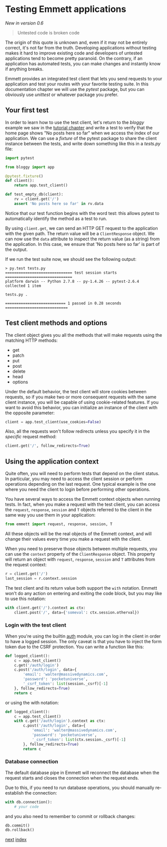Testing Emmett applications
===========================
*New in version 0.6*

> Untested code is broken code

The origin of this quote is unknown and, even if it may not be entirely correct, it's not far from the truth. Developing applications without testing makes it hard to improve existing code and developers of untested applications tend to become pretty paranoid. On the contrary, if an application has automated tests, you can make changes and instantly know if anything breaks.

Emmett provides an integrated test client that lets you send requests to your application and test your routes with your favorite testing suite. In this documentation chapter we will use the *pytest* package, but you can obviously use *unittest* or whatever package you prefer.


Your first test
---------------

In order to learn how to use the test client, let's return to the *bloggy* example we saw in the [tutorial chapter](./tutorial) and write a test to verify that the home page shows "No posts here so far" when we access the index of our application. We can use a *fixture* of the pytest package to share the client instance between the tests, and write down something like this in a *tests.py* file:

```python
import pytest

from bloggy import app

@pytest.fixture()
def client():
    return app.test_client()

def test_empty_db(client):
    rv = client.get('/')
    assert 'No posts here so far' in rv.data
```

Notice that our test function begins with the word test: this allows pytest to automatically identify the method as a test to run.

By using `client.get`, we can send an HTTP GET request to the application with the given path. The return value will be a `ClientResponse` object. We can now use the `data` attribute to inspect the return value (as a string) from the application. In this case, we ensure that 'No posts here so far' is part of the output.

If we run the test suite now, we should see the following output:

```
> py.test tests.py
============================== test session starts ==============================
platform darwin -- Python 2.7.8 -- py-1.4.26 -- pytest-2.6.4
collected 1 item

tests.py .

=========================== 1 passed in 0.28 seconds ============================
```

Test client methods and options
-------------------------------

The client object gives you all the methods that will make requests using the matching HTTP methods:

- get
- patch
- put
- post
- delete
- head
- options

Under the default behavior, the test client will store cookies between requests, so if you make two or more consequent requests with the same client instance, you will be capable of using cookie-related features. If you want to avoid this behavior, you can initialize an instance of the client with the opposite parameter:

```python
client = app.test_client(use_cookies=False)
```

Also, all the requests won't follow redirects unless you specify it in the *specific* request method:

```python
client.get('/', follow_redirects=True)
```

Using the application context
-----------------------------

Quite often, you will need to perform tests that depend on the client status. In particular, you may need to access the client session or perform operations depending on the last request. One typical example is the one where you need the client to login before performing other operations.

You have several ways to access the Emmett context objects when running tests. In fact, when you make a request with the test client, you can access the `request`, `response`, `session` and `T` objects referred to the client in the same way you use them in your application:

```python
from emmett import request, response, session, T
```

All these objects will be the real objects of the Emmett context, and will change their values every time you make a request with the client.

When you need to preserve those objects between multiple requests, you can use the `context` property of the `ClientResponse` object. This property will return an object with `request`, `response`, `session` and `T` attributes from the request context:

```python
r = client.get('/')
last_session = r.context.session
```

The test client and its return value both support the `with` notation. Emmett won't do any action on entering and exiting the code block, but you may like to use this notation:

```python
with client.get('/').context as ctx:
    client.post('/', data={'someval': ctx.session.otherval})
```

### Login with the test client

When you're using the builtin [auth](./auth) module, you can log in the client in order to have a logged session. The only caveat is that you have to inject the form token due to the CSRF protection. You can write a function like this:

```python
def logged_client():
    c = app.test_client()
    c.get('/auth/login')
    c.post('/auth/login', data={
        'email': 'walter@massivedynamics.com',
        'password': 'pocketuniverse',
        '_csrf_token': list(session._csrf)[-1]
    }, follow_redirects=True)
    return c
```

or using the with notation:

```python
def logged_client():
    c = app.test_client()
    with c.get('/auth/login').context as ctx:
        c.post('/auth/login', data={
            'email': 'walter@massivedynamics.com',
            'password': 'pocketuniverse',
            '_csrf_token': list(ctx.session._csrf)[-1]
        }, follow_redirects=True)
        return c
```

### Database connection

The default database pipe in Emmett will reconnect the database when the request starts and closes the connection when the request ends.

Due to this, if you need to run database operations, you should manually re-establish the connection:

```python
with db.connection():
    # your code
```

and you also need to remember to commit or rollback changes:

```python
db.commit()
db.rollback()
```

[next](debug_and_loggging.md)
[index](README.md)
